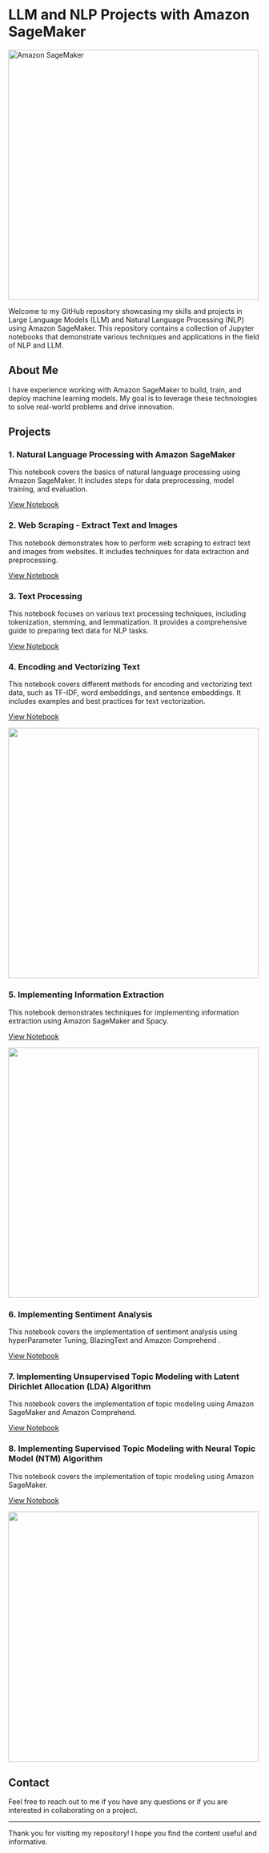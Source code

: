 # LLM and NLP Projects with Amazon SageMaker

<img src="https://github.com/CatelloTheDataProjectManager/NLP-with-SageMaker/blob/main/Amazon%20SageMaker.jpg" alt="Amazon SageMaker" width="500"/>

Welcome to my GitHub repository showcasing my skills and projects in Large Language Models (LLM) and Natural Language Processing (NLP) using Amazon SageMaker. This repository contains a collection of Jupyter notebooks that demonstrate various techniques and applications in the field of NLP and LLM.

## About Me

I have experience working with Amazon SageMaker to build, train, and deploy machine learning models. My goal is to leverage these technologies to solve real-world problems and drive innovation.

## Projects

### 1. Natural Language Processing with Amazon SageMaker

This notebook covers the basics of natural language processing using Amazon SageMaker. It includes steps for data preprocessing, model training, and evaluation.

[View Notebook](https://github.com/CatelloTheDataProjectManager/LLM-SageMaker/blob/main/Natural%20Language%20Processing%20with%20Amazon%20SageMaker.ipynb)

### 2. Web Scraping - Extract Text and Images

This notebook demonstrates how to perform web scraping to extract text and images from websites. It includes techniques for data extraction and preprocessing.

[View Notebook](https://github.com/CatelloTheDataProjectManager/LLM-SageMaker/blob/main/Web%20Scrapping%20-%20Extract%20Text%20and%20Images.ipynb)

### 3. Text Processing

This notebook focuses on various text processing techniques, including tokenization, stemming, and lemmatization. It provides a comprehensive guide to preparing text data for NLP tasks.

[View Notebook](https://github.com/CatelloTheDataProjectManager/LLM-SageMaker/blob/main/Text%20Processing.ipynb)

### 4. Encoding and Vectorizing Text

This notebook covers different methods for encoding and vectorizing text data, such as TF-IDF, word embeddings, and sentence embeddings. It includes examples and best practices for text vectorization.

[View Notebook](https://github.com/CatelloTheDataProjectManager/LLM-SageMaker/blob/main/Encoding%20and%20Vectorizing%20Text.ipynb)

<img src="https://github.com/CatelloTheDataProjectManager/LLM-SageMaker/blob/main/Word2Vec.png" width="500"/>

### 5. Implementing Information Extraction

This notebook demonstrates techniques for implementing information extraction using Amazon SageMaker and Spacy.

[View Notebook](https://github.com/CatelloTheDataProjectManager/LLM-SageMaker/blob/main/Implementing%20Information%20Extraction.ipynb)

<img src="https://github.com/CatelloTheDataProjectManager/LLM-SageMaker/blob/main/Graphing%20event%20semantics.png" width="500"/>

### 6. Implementing Sentiment Analysis

This notebook covers the implementation of sentiment analysis using hyperParameter Tuning, BlazingText and Amazon Comprehend .

[View Notebook](https://github.com/CatelloTheDataProjectManager/LLM-SageMaker/blob/main/Implementing%20Sentiment%20Analysis.ipynb)

### 7. Implementing Unsupervised Topic Modeling with Latent Dirichlet Allocation (LDA) Algorithm

This notebook covers the implementation of topic modeling using Amazon SageMaker and Amazon Comprehend.

[View Notebook](https://github.com/CatelloTheDataProjectManager/LLM-SageMaker/blob/main/Implementing%20Topic%20Modeling%20with%20Amazon%20Comprehend.ipynb)

### 8. Implementing Supervised Topic Modeling with Neural Topic Model (NTM) Algorithm

This notebook covers the implementation of topic modeling using Amazon SageMaker.

[View Notebook](https://github.com/CatelloTheDataProjectManager/LLM-SageMaker/blob/main/Implementing%20Topic%20Extraction%20with%20NTM.ipynb)

<img src="https://github.com/CatelloTheDataProjectManager/LLM-SageMaker/blob/main/WordCloudTopics.png" width="500"/>


## Contact

Feel free to reach out to me if you have any questions or if you are interested in collaborating on a project.

---

Thank you for visiting my repository! I hope you find the content useful and informative.
